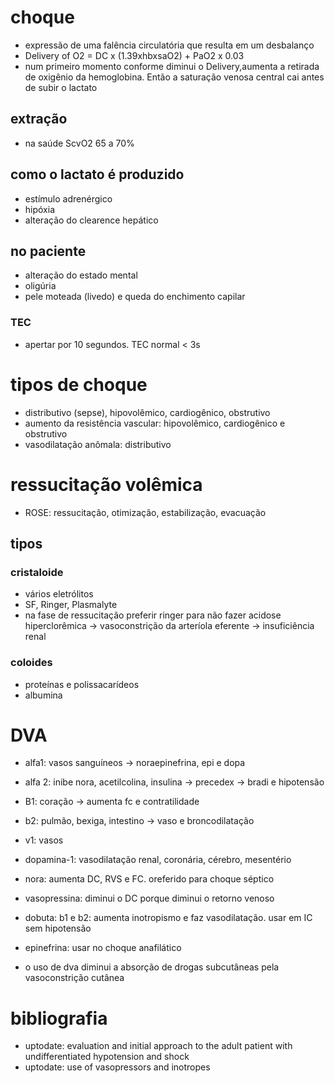 # choque
- expressão de uma falência circulatória que resulta em um desbalanço 
- Delivery of O2 = DC x (1.39xhbxsaO2) + PaO2 x 0.03
- num primeiro momento conforme diminui o Delivery,aumenta a retirada de oxigênio da hemoglobina. Então a saturação venosa central cai antes de subir o lactato
## extração 
- na saúde ScvO2 65 a 70%

## como o lactato é produzido
- estímulo adrenérgico
- hipóxia
- alteração do clearence hepático

## no paciente
- alteração do estado mental
- oligúria
- pele moteada (livedo) e queda do enchimento capilar

### TEC
- apertar por 10 segundos. TEC normal < 3s

# tipos de choque
- distributivo (sepse), hipovolêmico, cardiogênico, obstrutivo
- aumento da resistência vascular: hipovolêmico, cardiogênico e obstrutivo
- vasodilatação anômala: distributivo

# ressucitação volêmica
- ROSE: ressucitação, otimização, estabilização, evacuação

## tipos
### cristaloide
- vários eletrólitos
- SF, Ringer, Plasmalyte
- na fase de ressucitação preferir ringer para não fazer acidose hiperclorêmica -> vasoconstrição da arteríola eferente -> insuficiência renal

### coloides
- proteínas e polissacarídeos
- albumina

# DVA
- alfa1: vasos sanguíneos -> noraepinefrina, epi e dopa
- alfa 2: inibe nora, acetilcolina, insulina -> precedex -> bradi e hipotensão
- B1: coração -> aumenta fc e contratilidade
- b2: pulmão, bexiga, intestino -> vaso e broncodilatação 
- v1: vasos
- dopamina-1: vasodilatação renal, coronária, cérebro, mesentério


- nora: aumenta DC, RVS e FC. oreferido para choque séptico 
- vasopressina: diminui o DC porque diminui o retorno venoso
- dobuta: b1 e b2: aumenta inotropismo e faz vasodilatação. usar em IC sem hipotensão
- epinefrina: usar no choque anafilático
- o uso de dva diminui a absorção de drogas subcutâneas pela vasoconstrição cutânea
# bibliografia
- uptodate: evaluation and initial approach to the adult patient with undifferentiated hypotension and shock
- uptodate: use of vasopressors and inotropes
